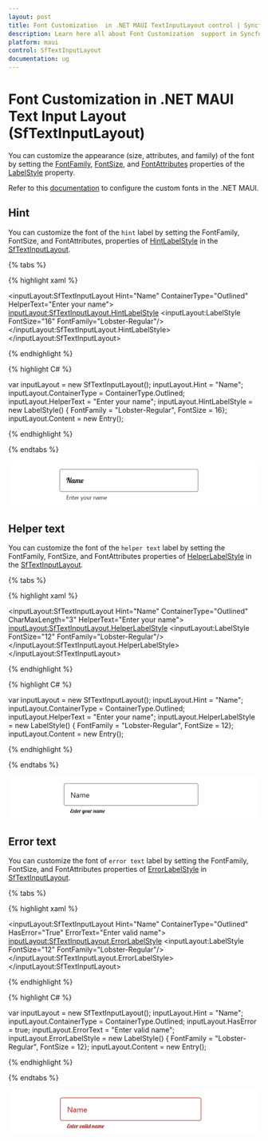 ```yaml
---
layout: post
title: Font Customization  in .NET MAUI TextInputLayout control | Syncfusion
description: Learn here all about Font Customization  support in Syncfusion .NET MAUI Text Input Layout (SfTextInputLayout) control and more.
platform: maui
control: SfTextInputLayout
documentation: ug
---
```


# Font Customization  in .NET MAUI Text Input Layout (SfTextInputLayout)

You can customize the appearance (size, attributes, and family) of the font by setting the [FontFamily](https://help.syncfusion.com/cr/maui/Syncfusion.Maui.Core.LabelStyle.html#Syncfusion_Maui_Core_LabelStyle_FontFamilyProperty), [FontSize](https://help.syncfusion.com/cr/maui/Syncfusion.Maui.Core.LabelStyle.html#Syncfusion_Maui_Core_LabelStyle_FontSizeProperty), and [FontAttributes](https://help.syncfusion.com/cr/maui/Syncfusion.Maui.Core.LabelStyle.html#Syncfusion_Maui_Core_LabelStyle_FontAttributesProperty) properties of the [LabelStyle](https://help.syncfusion.com/cr/maui/Syncfusion.Maui.Core.LabelStyle.html) property.

Refer to this [documentation](https://learn.microsoft.com/en-us/dotnet/maui/user-interface/fonts) to configure the custom fonts in the .NET MAUI.

## Hint

You can customize the font of the `hint` label by setting the FontFamily, FontSize, and FontAttributes, properties of [HintLabelStyle](https://help.syncfusion.com/cr/maui/Syncfusion.Maui.Core.SfTextInputLayout.html#Syncfusion_Maui_Core_SfTextInputLayout_HintLabelStyle) in the [SfTextInputLayout](https://help.syncfusion.com/cr/maui/Syncfusion.Maui.Core.SfTextInputLayout.html).

{% tabs %} 

{% highlight xaml %}

<inputLayout:SfTextInputLayout Hint="Name"
                               ContainerType="Outlined"
                               HelperText="Enter your name">
    <Entry />
    <inputLayout:SfTextInputLayout.HintLabelStyle>
        <inputLayout:LabelStyle FontSize="16" FontFamily="Lobster-Regular"/>
    </inputLayout:SfTextInputLayout.HintLabelStyle>
</inputLayout:SfTextInputLayout> 

{% endhighlight %}

{% highlight C# %} 

var inputLayout = new SfTextInputLayout();
inputLayout.Hint = "Name";
inputLayout.ContainerType = ContainerType.Outlined;
inputLayout.HelperText = "Enter your name";
inputLayout.HintLabelStyle = new LabelStyle() { FontFamily = "Lobster-Regular", FontSize = 16};
inputLayout.Content = new Entry(); 

{% endhighlight %}

{% endtabs %}

![Hint label style](images/CustomFont/HintLabelStyle.png)

## Helper text

You can customize the font of the `helper text` label by setting the FontFamily, FontSize, and FontAttributes properties of [HelperLabelStyle](https://help.syncfusion.com/cr/maui/Syncfusion.Maui.Core.SfTextInputLayout.html#Syncfusion_Maui_Core_SfTextInputLayout_HelperLabelStyle) in the [SfTextInputLayout](https://help.syncfusion.com/cr/maui/Syncfusion.Maui.Core.SfTextInputLayout.html).

{% tabs %} 

{% highlight xaml %}

<inputLayout:SfTextInputLayout Hint="Name"
                               ContainerType="Outlined"
                               CharMaxLength="3"
                               HelperText="Enter your name">
    <Entry />
    <inputLayout:SfTextInputLayout.HelperLabelStyle>
        <inputLayout:LabelStyle FontSize="12" FontFamily="Lobster-Regular"/>
    </inputLayout:SfTextInputLayout.HelperLabelStyle>
</inputLayout:SfTextInputLayout> 

{% endhighlight %}

{% highlight C# %} 

var inputLayout = new SfTextInputLayout();
inputLayout.Hint = "Name";
inputLayout.ContainerType = ContainerType.Outlined;
inputLayout.HelperText = "Enter your name";
inputLayout.HelperLabelStyle = new LabelStyle() { FontFamily = "Lobster-Regular", FontSize = 12};
inputLayout.Content = new Entry(); 

{% endhighlight %}

{% endtabs %}

![Helper label style](images/CustomFont/HelperLabelStyle.png)

## Error text

You can customize the font of `error text` label by setting the FontFamily, FontSize, and FontAttributes properties of [ErrorLabelStyle](https://help.syncfusion.com/cr/maui/Syncfusion.Maui.Core.SfTextInputLayout.html#Syncfusion_Maui_Core_SfTextInputLayout_ErrorLabelStyle) in [SfTextInputLayout](https://help.syncfusion.com/cr/maui/Syncfusion.Maui.Core.SfTextInputLayout.html).

{% tabs %} 

{% highlight xaml %}

<inputLayout:SfTextInputLayout
    Hint="Name"
    ContainerType="Outlined"
    HasError="True"
    ErrorText="Enter valid name">
    <Entry />
    <inputLayout:SfTextInputLayout.ErrorLabelStyle>
        <inputLayout:LabelStyle FontSize="12" FontFamily="Lobster-Regular"/>
    </inputLayout:SfTextInputLayout.ErrorLabelStyle>
</inputLayout:SfTextInputLayout> 

{% endhighlight %}

{% highlight C# %} 

var inputLayout = new SfTextInputLayout();
inputLayout.Hint = "Name";
inputLayout.ContainerType = ContainerType.Outlined;
inputLayout.HasError = true;
inputLayout.ErrorText = "Enter valid name";
inputLayout.ErrorLabelStyle = new LabelStyle() { FontFamily = "Lobster-Regular", FontSize = 12};
inputLayout.Content = new Entry(); 

{% endhighlight %}

{% endtabs %}

![Error label style](images/CustomFont/ErrorLabelStyle.png)